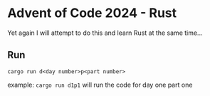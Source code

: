 # Advent of Code 2024 - Rust

Yet again I will attempt to do this and learn Rust at the same time...

## Run

`cargo run d<day number>p<part number>`

example: `cargo run d1p1` will run the code for day one part one
